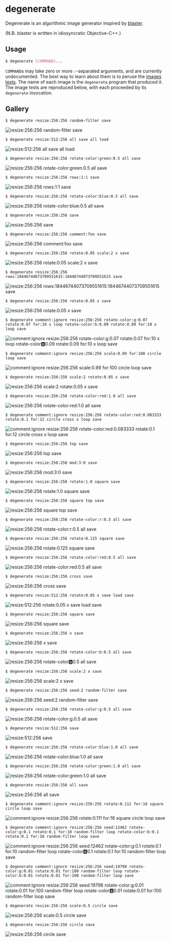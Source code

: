 # degenerate

Degenerate is an algorithmic image generator inspired by [blaster](https://github.com/casey/blaster).

(N.B. blaster is written in idiosyncratic Objective-C++.)

## Usage

```bash
$ degenerate [COMMAND]...
```

`COMMAND`s may take zero or more `:`-separated arguments, and are currently
undocumented. The best way to learn about them is to peruse the
[images tests](images). The name of each image is the `degenerate` program that
produced it. The image tests are reproduced below, with each proceeded by its
`degenerate` invocation.

## Gallery

```
$ degenerate resize:256:256 random-filter save
```
![resize:256:256 random-filter save](images/resize%3A256%3A256%20random-filter%20save.png)

```
$ degenerate resize:512:256 all save all load
```
![resize:512:256 all save all load](images/resize%3A512%3A256%20all%20save%20all%20load.png)

```
$ degenerate resize:256:256 rotate-color:green:0.5 all save
```
![resize:256:256 rotate-color:green:0.5 all save](images/resize%3A256%3A256%20rotate-color%3Agreen%3A0.5%20all%20save.png)

```
$ degenerate resize:256:256 rows:1:1 save
```
![resize:256:256 rows:1:1 save](images/resize%3A256%3A256%20rows%3A1%3A1%20save.png)

```
$ degenerate resize:256:256 rotate-color:blue:0.5 all save
```
![resize:256:256 rotate-color:blue:0.5 all save](images/resize%3A256%3A256%20rotate-color%3Ablue%3A0.5%20all%20save.png)

```
$ degenerate resize:256:256 save
```
![resize:256:256 save](images/resize%3A256%3A256%20save.png)

```
$ degenerate resize:256:256 comment:foo save
```
![resize:256:256 comment:foo save](images/resize%3A256%3A256%20comment%3Afoo%20save.png)

```
$ degenerate resize:256:256 rotate:0.05 scale:2 x save
```
![resize:256:256 rotate:0.05 scale:2 x save](images/resize%3A256%3A256%20rotate%3A0.05%20scale%3A2%20x%20save.png)

```
$ degenerate resize:256:256 rows:18446744073709551615:18446744073709551615 save
```
![resize:256:256 rows:18446744073709551615:18446744073709551615 save](images/resize%3A256%3A256%20rows%3A18446744073709551615%3A18446744073709551615%20save.png)

```
$ degenerate resize:256:256 rotate:0.05 x save
```
![resize:256:256 rotate:0.05 x save](images/resize%3A256%3A256%20rotate%3A0.05%20x%20save.png)

```
$ degenerate comment:ignore resize:256:256 rotate-color:g:0.07 rotate:0.07 for:10 x loop rotate-color:b:0.09 rotate:0.09 for:10 x loop save
```
![comment:ignore resize:256:256 rotate-color:g:0.07 rotate:0.07 for:10 x loop rotate-color:b:0.09 rotate:0.09 for:10 x loop save](images/comment%3Aignore%20resize%3A256%3A256%20rotate-color%3Ag%3A0.07%20rotate%3A0.07%20for%3A10%20x%20loop%20rotate-color%3Ab%3A0.09%20rotate%3A0.09%20for%3A10%20x%20loop%20save.png)

```
$ degenerate comment:ignore resize:256:256 scale:0.99 for:100 circle loop save
```
![comment:ignore resize:256:256 scale:0.99 for:100 circle loop save](images/comment%3Aignore%20resize%3A256%3A256%20scale%3A0.99%20for%3A100%20circle%20loop%20save.png)

```
$ degenerate resize:256:256 scale:2 rotate:0.05 x save
```
![resize:256:256 scale:2 rotate:0.05 x save](images/resize%3A256%3A256%20scale%3A2%20rotate%3A0.05%20x%20save.png)

```
$ degenerate resize:256:256 rotate-color:red:1.0 all save
```
![resize:256:256 rotate-color:red:1.0 all save](images/resize%3A256%3A256%20rotate-color%3Ared%3A1.0%20all%20save.png)

```
$ degenerate comment:ignore resize:256:256 rotate-color:red:0.083333 rotate:0.1 for:12 circle cross x loop save
```
![comment:ignore resize:256:256 rotate-color:red:0.083333 rotate:0.1 for:12 circle cross x loop save](images/comment%3Aignore%20resize%3A256%3A256%20rotate-color%3Ared%3A0.083333%20rotate%3A0.1%20for%3A12%20circle%20cross%20x%20loop%20save.png)

```
$ degenerate resize:256:256 top save
```
![resize:256:256 top save](images/resize%3A256%3A256%20top%20save.png)

```
$ degenerate resize:256:256 mod:3:0 save
```
![resize:256:256 mod:3:0 save](images/resize%3A256%3A256%20mod%3A3%3A0%20save.png)

```
$ degenerate resize:256:256 rotate:1.0 square save
```
![resize:256:256 rotate:1.0 square save](images/resize%3A256%3A256%20rotate%3A1.0%20square%20save.png)

```
$ degenerate resize:256:256 square top save
```
![resize:256:256 square top save](images/resize%3A256%3A256%20square%20top%20save.png)

```
$ degenerate resize:256:256 rotate-color:r:0.5 all save
```
![resize:256:256 rotate-color:r:0.5 all save](images/resize%3A256%3A256%20rotate-color%3Ar%3A0.5%20all%20save.png)

```
$ degenerate resize:256:256 rotate:0.125 square save
```
![resize:256:256 rotate:0.125 square save](images/resize%3A256%3A256%20rotate%3A0.125%20square%20save.png)

```
$ degenerate resize:256:256 rotate-color:red:0.5 all save
```
![resize:256:256 rotate-color:red:0.5 all save](images/resize%3A256%3A256%20rotate-color%3Ared%3A0.5%20all%20save.png)

```
$ degenerate resize:256:256 cross save
```
![resize:256:256 cross save](images/resize%3A256%3A256%20cross%20save.png)

```
$ degenerate resize:512:256 rotate:0.05 x save load save
```
![resize:512:256 rotate:0.05 x save load save](images/resize%3A512%3A256%20rotate%3A0.05%20x%20save%20load%20save.png)

```
$ degenerate resize:256:256 square save
```
![resize:256:256 square save](images/resize%3A256%3A256%20square%20save.png)

```
$ degenerate resize:256:256 x save
```
![resize:256:256 x save](images/resize%3A256%3A256%20x%20save.png)

```
$ degenerate resize:256:256 rotate-color:b:0.5 all save
```
![resize:256:256 rotate-color:b:0.5 all save](images/resize%3A256%3A256%20rotate-color%3Ab%3A0.5%20all%20save.png)

```
$ degenerate resize:256:256 scale:2 x save
```
![resize:256:256 scale:2 x save](images/resize%3A256%3A256%20scale%3A2%20x%20save.png)

```
$ degenerate resize:256:256 seed:2 random-filter save
```
![resize:256:256 seed:2 random-filter save](images/resize%3A256%3A256%20seed%3A2%20random-filter%20save.png)

```
$ degenerate resize:256:256 rotate-color:g:0.5 all save
```
![resize:256:256 rotate-color:g:0.5 all save](images/resize%3A256%3A256%20rotate-color%3Ag%3A0.5%20all%20save.png)

```
$ degenerate resize:512:256 save
```
![resize:512:256 save](images/resize%3A512%3A256%20save.png)

```
$ degenerate resize:256:256 rotate-color:blue:1.0 all save
```
![resize:256:256 rotate-color:blue:1.0 all save](images/resize%3A256%3A256%20rotate-color%3Ablue%3A1.0%20all%20save.png)

```
$ degenerate resize:256:256 rotate-color:green:1.0 all save
```
![resize:256:256 rotate-color:green:1.0 all save](images/resize%3A256%3A256%20rotate-color%3Agreen%3A1.0%20all%20save.png)

```
$ degenerate resize:256:256 all save
```
![resize:256:256 all save](images/resize%3A256%3A256%20all%20save.png)

```
$ degenerate comment:ignore resize:256:256 rotate:0.111 for:16 square circle loop save
```
![comment:ignore resize:256:256 rotate:0.111 for:16 square circle loop save](images/comment%3Aignore%20resize%3A256%3A256%20rotate%3A0.111%20for%3A16%20square%20circle%20loop%20save.png)

```
$ degenerate comment:ignore resize:256:256 seed:12462 rotate-color:g:0.1 rotate:0.1 for:10 random-filter loop rotate-color:b:0.1 rotate:0.1 for:10 random-filter loop save
```
![comment:ignore resize:256:256 seed:12462 rotate-color:g:0.1 rotate:0.1 for:10 random-filter loop rotate-color:b:0.1 rotate:0.1 for:10 random-filter loop save](images/comment%3Aignore%20resize%3A256%3A256%20seed%3A12462%20rotate-color%3Ag%3A0.1%20rotate%3A0.1%20for%3A10%20random-filter%20loop%20rotate-color%3Ab%3A0.1%20rotate%3A0.1%20for%3A10%20random-filter%20loop%20save.png)

```
$ degenerate comment:ignore resize:256:256 seed:19798 rotate-color:g:0.01 rotate:0.01 for:100 random-filter loop rotate-color:b:0.01 rotate:0.01 for:100 random-filter loop save
```
![comment:ignore resize:256:256 seed:19798 rotate-color:g:0.01 rotate:0.01 for:100 random-filter loop rotate-color:b:0.01 rotate:0.01 for:100 random-filter loop save](images/comment%3Aignore%20resize%3A256%3A256%20seed%3A19798%20rotate-color%3Ag%3A0.01%20rotate%3A0.01%20for%3A100%20random-filter%20loop%20rotate-color%3Ab%3A0.01%20rotate%3A0.01%20for%3A100%20random-filter%20loop%20save.png)

```
$ degenerate resize:256:256 scale:0.5 circle save
```
![resize:256:256 scale:0.5 circle save](images/resize%3A256%3A256%20scale%3A0.5%20circle%20save.png)

```
$ degenerate resize:256:256 circle save
```
![resize:256:256 circle save](images/resize%3A256%3A256%20circle%20save.png)
